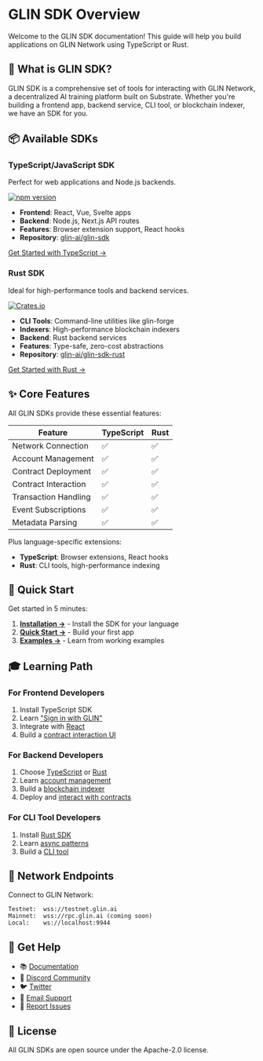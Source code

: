 # GLIN SDK Overview

Welcome to the GLIN SDK documentation! This guide will help you build applications on GLIN Network using TypeScript or Rust.

## 🎯 What is GLIN SDK?

GLIN SDK is a comprehensive set of tools for interacting with GLIN Network, a decentralized AI training platform built on Substrate. Whether you're building a frontend app, backend service, CLI tool, or blockchain indexer, we have an SDK for you.

## 📦 Available SDKs

### TypeScript/JavaScript SDK

Perfect for web applications and Node.js backends.

[![npm version](https://img.shields.io/npm/v/@glin-ai/sdk.svg)](https://www.npmjs.com/package/@glin-ai/sdk)

- **Frontend**: React, Vue, Svelte apps
- **Backend**: Node.js, Next.js API routes
- **Features**: Browser extension support, React hooks
- **Repository**: [glin-ai/glin-sdk](https://github.com/glin-ai/glin-sdk)

[Get Started with TypeScript →](/sdk/typescript/setup)

### Rust SDK

Ideal for high-performance tools and backend services.

[![Crates.io](https://img.shields.io/crates/v/glin-client.svg)](https://crates.io/crates/glin-client)

- **CLI Tools**: Command-line utilities like glin-forge
- **Indexers**: High-performance blockchain indexers
- **Backend**: Rust backend services
- **Features**: Type-safe, zero-cost abstractions
- **Repository**: [glin-ai/glin-sdk-rust](https://github.com/glin-ai/glin-sdk-rust)

[Get Started with Rust →](/sdk/rust/setup)

## ✨ Core Features

All GLIN SDKs provide these essential features:

| Feature | TypeScript | Rust |
|---------|-----------|------|
| Network Connection | ✅ | ✅ |
| Account Management | ✅ | ✅ |
| Contract Deployment | ✅ | ✅ |
| Contract Interaction | ✅ | ✅ |
| Transaction Handling | ✅ | ✅ |
| Event Subscriptions | ✅ | ✅ |
| Metadata Parsing | ✅ | ✅ |

Plus language-specific extensions:
- **TypeScript**: Browser extensions, React hooks
- **Rust**: CLI tools, high-performance indexing

## 🚀 Quick Start

Get started in 5 minutes:

1. **[Installation →](/sdk/getting-started/installation)** - Install the SDK for your language
2. **[Quick Start →](/sdk/getting-started/quickstart)** - Build your first app
3. **[Examples →](/sdk/examples/sign-in-with-glin)** - Learn from working examples

## 🎓 Learning Path

### For Frontend Developers
1. Install TypeScript SDK
2. Learn ["Sign in with GLIN"](/sdk/core-concepts/authentication)
3. Integrate with [React](/sdk/typescript/react-integration)
4. Build a [contract interaction UI](/sdk/examples/deploy-contract)

### For Backend Developers
1. Choose [TypeScript](/sdk/typescript/setup) or [Rust](/sdk/rust/setup)
2. Learn [account management](/sdk/core-concepts/accounts)
3. Build a [blockchain indexer](/sdk/examples/build-indexer)
4. Deploy and [interact with contracts](/sdk/contracts/deploying)

### For CLI Tool Developers
1. Install [Rust SDK](/sdk/rust/setup)
2. Learn [async patterns](/sdk/rust/async-patterns)
3. Build a [CLI tool](/sdk/examples/create-cli-tool)

## 🔗 Network Endpoints

Connect to GLIN Network:

```
Testnet:  wss://testnet.glin.ai
Mainnet:  wss://rpc.glin.ai (coming soon)
Local:    ws://localhost:9944
```

## 💬 Get Help

- 📚 [Documentation](https://docs.glin.ai)
- 💬 [Discord Community](https://discord.gg/glin-ai)
- 🐦 [Twitter](https://twitter.com/glin_ai)
- 📧 [Email Support](mailto:dev@glin.ai)
- 🐛 [Report Issues](https://github.com/glin-ai/glin-sdk/issues)

## 📄 License

All GLIN SDKs are open source under the Apache-2.0 license.
